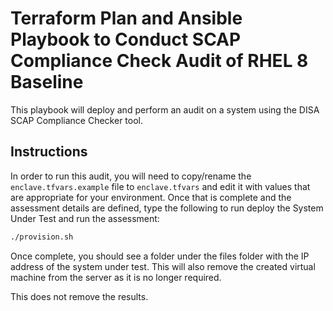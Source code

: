# Terraform Plan and Ansible Playbook to Conduct SCAP Compliance Check Audit of RHEL 8 Baseline

This playbook will deploy and perform an audit on a system using the DISA SCAP Compliance Checker tool.

## Instructions

In order to run this audit, you will need to copy/rename the `enclave.tfvars.example` file to `enclave.tfvars` and edit it
with values that are appropriate for your environment.  Once that is complete and the assessment details are defined,
type the following to run deploy the System Under Test and run the assessment:

```cmd
./provision.sh
```

Once complete, you should see a folder under the files folder with the IP address of the system under test. This will 
also remove the created virtual machine from the server as it is no longer required.

This does not remove the results.
